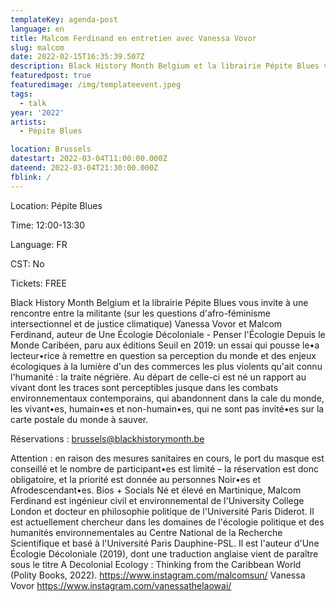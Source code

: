 ```yaml
---
templateKey: agenda-post
language: en
title: Malcom Ferdinand en entretien avec Vanessa Vovor
slug: malcom
date: 2022-02-15T16:35:39.507Z
description: Black History Month Belgium et la librairie Pépite Blues vous invite à une rencontre entre la militante (sur les questions d'afro-féminisme intersectionnel et de justice climatique) Vanessa Vovor et Malcom Ferdinand
featuredpost: true
featuredimage: /img/templateevent.jpeg
tags:
  - talk
year: '2022'
artists:
  - Pépite Blues

location: Brussels
datestart: 2022-03-04T11:00:00.000Z
dateend: 2022-03-04T21:30:00.000Z
fblink: /
---
```

Location: Pépite Blues

Time: 12:00-13:30

Language: FR

CST: No

Tickets: FREE


Black History Month Belgium et la librairie Pépite Blues vous invite à une rencontre entre la militante (sur les questions d'afro-féminisme intersectionnel et de justice climatique) Vanessa Vovor et Malcom Ferdinand, auteur de Une Écologie Décoloniale - Penser l'Écologie Depuis le Monde Caribéen, paru aux éditions Seuil en 2019: un essai qui pousse le•a lecteur•rice à remettre en question sa perception du monde et des enjeux écologiques à la lumière d'un des commerces les plus violents qu'ait connu l'humanité : la traite négrière. Au départ de celle-ci est né un rapport au vivant dont les traces sont perceptibles jusque dans les combats environnementaux contemporains, qui abandonnent dans la cale du monde, les vivant•es, humain•es et non-humain•es, qui ne sont pas invité•es sur la carte postale du monde à sauver.

Réservations : [brussels@blackhistorymonth.be](brussels@blackhistorymonth.be)

Attention : en raison des mesures sanitaires en cours, le port du masque est conseillé et le nombre de participant•es est limité – la réservation est donc obligatoire, et la priorité est donnée au personnes Noir•es et Afrodescendant•es.
Bios + Socials
Né et élevé en Martinique, Malcom Ferdinand est ingénieur civil et environnemental de l'University College London et docteur en philosophie politique de l'Université Paris Diderot. Il est actuellement chercheur dans les domaines de l'écologie politique et des humanités environnementales au Centre National de la Recherche Scientifique et basé à l'Université Paris Dauphine-PSL. Il est l'auteur d'Une Écologie Décoloniale (2019), dont une traduction anglaise vient de paraître sous le titre A Decolonial Ecology : Thinking from the Caribbean World (Polity Books, 2022).
https://www.instagram.com/malcomsun/
Vanessa Vovor
https://www.instagram.com/vanessathelaowai/
